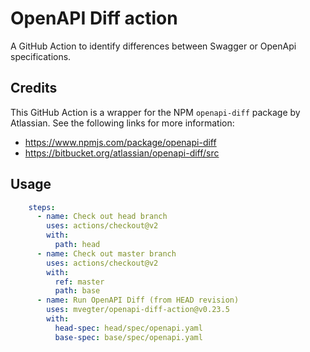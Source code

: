 # OpenAPI Diff action
A GitHub Action to identify differences between Swagger or OpenApi specifications.

## Credits
This GitHub Action is a wrapper for the NPM `openapi-diff` package by Atlassian. See the following links for more information:
- https://www.npmjs.com/package/openapi-diff
- https://bitbucket.org/atlassian/openapi-diff/src

## Usage
```yaml
    steps:
      - name: Check out head branch
        uses: actions/checkout@v2
        with:
          path: head
      - name: Check out master branch
        uses: actions/checkout@v2
        with:
          ref: master
          path: base
      - name: Run OpenAPI Diff (from HEAD revision)
        uses: mvegter/openapi-diff-action@v0.23.5
        with:
          head-spec: head/spec/openapi.yaml
          base-spec: base/spec/openapi.yaml
```
